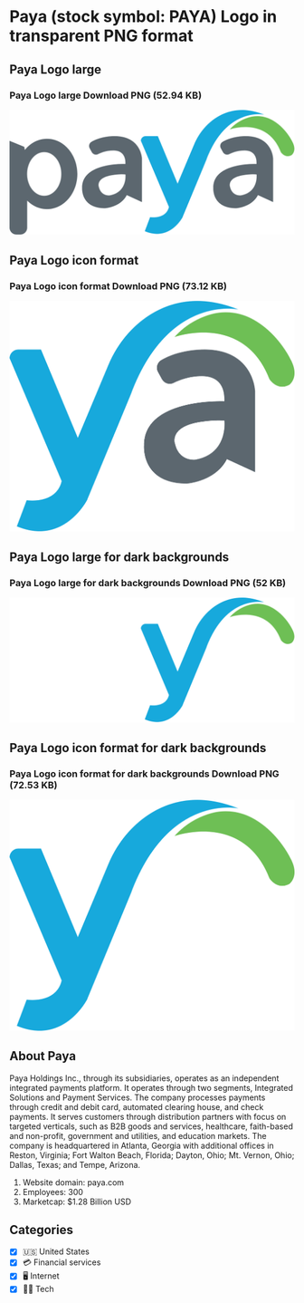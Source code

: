 # Paya (stock symbol: PAYA) Logo in transparent PNG format

## Paya Logo large

### Paya Logo large Download PNG (52.94 KB)

![Paya Logo large Download PNG (52.94 KB)](/img/orig/PAYA_BIG-141d760f.png)

## Paya Logo icon format

### Paya Logo icon format Download PNG (73.12 KB)

![Paya Logo icon format Download PNG (73.12 KB)](/img/orig/PAYA-9d280935.png)

## Paya Logo large for dark backgrounds

### Paya Logo large for dark backgrounds Download PNG (52 KB)

![Paya Logo large for dark backgrounds Download PNG (52 KB)](/img/orig/PAYA_BIG.D-2cb20821.png)

## Paya Logo icon format for dark backgrounds

### Paya Logo icon format for dark backgrounds Download PNG (72.53 KB)

![Paya Logo icon format for dark backgrounds Download PNG (72.53 KB)](/img/orig/PAYA.D-78aef380.png)

## About Paya

Paya Holdings Inc., through its subsidiaries, operates as an independent integrated payments platform. It operates through two segments, Integrated Solutions and Payment Services. The company processes payments through credit and debit card, automated clearing house, and check payments. It serves customers through distribution partners with focus on targeted verticals, such as B2B goods and services, healthcare, faith-based and non-profit, government and utilities, and education markets. The company is headquartered in Atlanta, Georgia with additional offices in Reston, Virginia; Fort Walton Beach, Florida; Dayton, Ohio; Mt. Vernon, Ohio; Dallas, Texas; and Tempe, Arizona.

1. Website domain: paya.com
2. Employees: 300
3. Marketcap: $1.28 Billion USD


## Categories
- [x] 🇺🇸 United States
- [x] 💳 Financial services
- [x] 🖥️ Internet
- [x] 👩‍💻 Tech

